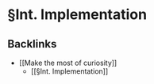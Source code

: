 # §Int. Implementation

## Backlinks
* [[Make the most of curiosity]]
	* [[§Int. Implementation]]

<!-- {BearID:A732A2DA-1881-4277-8D56-17319A0CC812-91685-000003A0C75F7F13} -->
